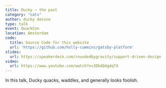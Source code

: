 ```yaml
---
title: Ducky – the past
category: "cats"
author: ducky devine
type: talk
event: QuackCon
location: Amsterdam
code:
  title: Source Code for this website
  url: 'https://github.com/holly-cummins/gatsby-platform'
slides:
  url: https://speakerdeck.com/roundedbygravity/support-driven-design
video:
  url: https://www.youtube.com/watch?v=3DGdQ4gdqT4
---
```


In this talk, Ducky quacks, waddles, and generally looks foolish.
